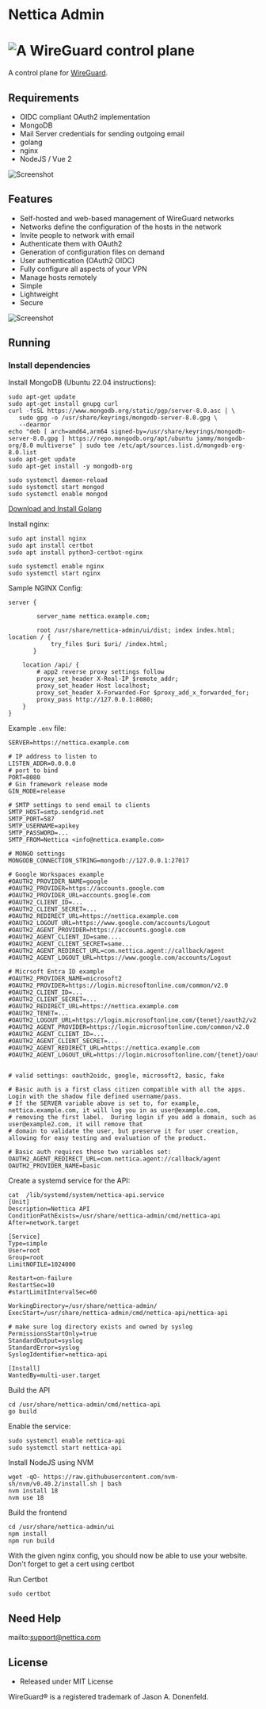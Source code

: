 # Nettica Admin

<h1><img src="./ui/src/assets/nettica.png" alt="A WireGuard control plane"></h1>

A control plane for [WireGuard](https://wireguard.com).

## Requirements

* OIDC compliant OAuth2 implementation
* MongoDB
* Mail Server credentials for sending outgoing email
* golang
* nginx
* NodeJS / Vue 2

![Screenshot](https://nettica.com/wp-content/uploads/2025/01/nettica-architecture.webp)

## Features

 * Self-hosted and web-based management of WireGuard networks
 * Networks define the configuration of the hosts in the network
 * Invite people to network with email
 * Authenticate them with OAuth2
 * Generation of configuration files on demand
 * User authentication (OAuth2 OIDC)
 * Fully configure all aspects of your VPN
 * Manage hosts remotely
 * Simple
 * Lightweight
 * Secure



![Screenshot](nettica-screenshot.png)

## Running

### Install dependencies

Install MongoDB (Ubuntu 22.04 instructions):

```
sudo apt-get update
sudo apt-get install gnupg curl
curl -fsSL https://www.mongodb.org/static/pgp/server-8.0.asc | \
   sudo gpg -o /usr/share/keyrings/mongodb-server-8.0.gpg \
   --dearmor
echo "deb [ arch=amd64,arm64 signed-by=/usr/share/keyrings/mongodb-server-8.0.gpg ] https://repo.mongodb.org/apt/ubuntu jammy/mongodb-org/8.0 multiverse" | sudo tee /etc/apt/sources.list.d/mongodb-org-8.0.list
sudo apt-get update
sudo apt-get install -y mongodb-org

sudo systemctl daemon-reload
sudo systemctl start mongod
sudo systemctl enable mongod

```


[Download and Install Golang](https://go.dev/dl/)

Install nginx:
```
sudo apt install nginx
sudo apt install certbot
sudo apt install python3-certbot-nginx

sudo systemctl enable nginx
sudo systemctl start nginx

```

Sample NGINX Config:

```
server {

        server_name nettica.example.com;

        root /usr/share/nettica-admin/ui/dist; index index.html; location / {
            try_files $uri $uri/ /index.html;
       }

    location /api/ {
        # app2 reverse proxy settings follow
        proxy_set_header X-Real-IP $remote_addr;
        proxy_set_header Host localhost;
        proxy_set_header X-Forwarded-For $proxy_add_x_forwarded_for;
        proxy_pass http://127.0.0.1:8080;
    }
}

```

Example `.env` file:

```
SERVER=https://nettica.example.com

# IP address to listen to
LISTEN_ADDR=0.0.0.0
# port to bind
PORT=8080
# Gin framework release mode
GIN_MODE=release

# SMTP settings to send email to clients
SMTP_HOST=smtp.sendgrid.net
SMTP_PORT=587
SMTP_USERNAME=apikey
SMTP_PASSWORD=...
SMTP_FROM=Nettica <info@nettica.example.com>

# MONGO settings
MONGODB_CONNECTION_STRING=mongodb://127.0.0.1:27017

# Google Workspaces example
#OAUTH2_PROVIDER_NAME=google
#OAUTH2_PROVIDER=https://accounts.google.com
#OAUTH2_PROVIDER_URL=accounts.google.com
#OAUTH2_CLIENT_ID=...
#OAUTH2_CLIENT_SECRET=...
#OAUTH2_REDIRECT_URL=https://nettica.example.com
#OAUTH2_LOGOUT_URL=https://www.google.com/accounts/Logout
#OAUTH2_AGENT_PROVIDER=https://accounts.google.com
#OAUTH2_AGENT_CLIENT_ID=same....
#OAUTH2_AGENT_CLIENT_SECRET=same...
#OAUTH2_AGENT_REDIRECT_URL=com.nettica.agent://callback/agent
#OAUTH2_AGENT_LOGOUT_URL=https://www.google.com/accounts/Logout

# Micrsoft Entra ID example
#OAUTH2_PROVIDER_NAME=microsoft2
#OAUTH2_PROVIDER=https://login.microsoftonline.com/common/v2.0
#OAUTH2_CLIENT_ID=...
#OAUTH2_CLIENT_SECRET=...
#OAUTH2_REDIRECT_URL=https://nettica.example.com
#OAUTH2_TENET=...
#OAUTH2_LOGOUT_URL=https://login.microsoftonline.com/{tenet}/oauth2/v2.0/logout
#OAUTH2_AGENT_PROVIDER=https://login.microsoftonline.com/common/v2.0
#OAUTH2_AGENT_CLIENT_ID=...
#OAUTH2_AGENT_CLIENT_SECRET=...
#OAUTH2_AGENT_REDIRECT_URL=https://nettica.example.com
#OAUTH2_AGENT_LOGOUT_URL=https://login.microsoftonline.com/{tenet}/oauth2/v2.0/logout


# valid settings: oauth2oidc, google, microsoft2, basic, fake

# Basic auth is a first class citizen compatible with all the apps.  Login with the shadow file defined username/pass.
# If the SERVER variable above is set to, for example, nettica.example.com, it will log you in as user@example.com,
# removing the first label.  During login if you add a domain, such as user@example2.com, it will remove that
# domain to validate the user, but preserve it for user creation, allowing for easy testing and evaluation of the product.

# Basic auth requires these two variables set:
OAUTH2_AGENT_REDIRECT_URL=com.nettica.agent://callback/agent
OAUTH2_PROVIDER_NAME=basic

```

Create a systemd service for the API:

```
cat  /lib/systemd/system/nettica-api.service
[Unit]
Description=Nettica API
ConditionPathExists=/usr/share/nettica-admin/cmd/nettica-api
After=network.target

[Service]
Type=simple
User=root
Group=root
LimitNOFILE=1024000

Restart=on-failure
RestartSec=10
#startLimitIntervalSec=60

WorkingDirectory=/usr/share/nettica-admin/
ExecStart=/usr/share/nettica-admin/cmd/nettica-api/nettica-api

# make sure log directory exists and owned by syslog
PermissionsStartOnly=true
StandardOutput=syslog
StandardError=syslog
SyslogIdentifier=nettica-api

[Install]
WantedBy=multi-user.target
```

Build the API
```
cd /usr/share/nettica-admin/cmd/nettica-api
go build
```

Enable the service:

```
sudo systemctl enable nettica-api
sudo systemctl start nettica-api
```

Install NodeJS using NVM
```
wget -qO- https://raw.githubusercontent.com/nvm-sh/nvm/v0.40.2/install.sh | bash
nvm install 18
nvm use 18
```

Build the frontend

```
cd /usr/share/nettica-admin/ui
npm install
npm run build
```

With the given nginx config, you should now be able to use your website.  Don't forget
to get a cert using certbot

Run Certbot
```
sudo certbot
```


## Need Help

mailto:support@nettica.com

## License
* Released under MIT License

WireGuard® is a registered trademark of Jason A. Donenfeld.
